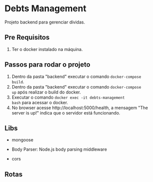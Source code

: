 # Debts Management
Projeto backend para gerenciar dívidas.

## Pre Requisitos
1. Ter o docker instalado na máquina.

## Passos para rodar o projeto
1. Dentro da pasta "backend" executar o comando <code>docker-compose build</code>.
3. Dentro da pasta "backend" executar o comando <code>docker-compose up</code> após realizar o build do docker.
4. Executar o comando <code>docker exec -it debts-management bash</code> para acessar o docker.
7. No browser acesse http://localhost:5000/health, a mensagem "The server is up!" indica que o servidor está funcionando.

## Libs
* mongoose

* Body Parser: Node.js body parsing middleware

* cors

## Rotas
